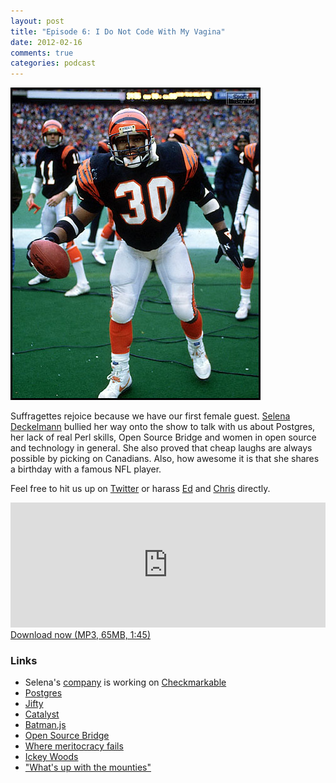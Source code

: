 ```yaml
---
layout: post
title: "Episode 6: I Do Not Code With My Vagina"
date: 2012-02-16
comments: true
categories: podcast
---
```


![Ickey Woods](/images/posts/ickey-woods.jpeg)

Suffragettes rejoice because we have our first female guest. [Selena Deckelmann](https://twitter.com/selenamarie) bullied
her way onto the show to talk with us about Postgres, her lack of real Perl 
skills, Open Source Bridge and women in open source and technology in general.
She also proved that cheap laughs are always possible by picking on Canadians.
Also, how awesome it is that she shares a birthday with a famous NFL player.

Feel free to hit us up on [Twitter](https://twitter.com/dev_hell) or harass [Ed](https://twitter.com/funkatron) and [Chris](https://twitter.com/grmpyprogrammer) directly.

<iframe frameborder='0' height='200px' scrolling='no' seamless src='https://embed.simplecast.com/35263?color=f5f5f5' width='100%'></iframe>
<a href="http://audio.simplecast.com/35263.mp3" rel="enclosure">Download now (MP3, 65MB, 1:45)</a>

### Links

* Selena's [company](http://primeradiant.com) is working on [Checkmarkable](http://checkmarkable.com)
* [Postgres](http://postgresql.org)
* [Jifty](http://jifty.org/view/HomePage)
* [Catalyst](http://www.catalystframework.org)
* [Batman.js](http://batmanjs.org)
* [Open Source Bridge](http://opensourcebridge.org/)
* [Where meritocracy fails](http://www.chesnok.com/daily/2011/03/30/where-meritocracy-fails/)
* [Ickey Woods](http://en.wikipedia.org/wiki/Ickey_Woods)
* ["What's up with the mounties"](http://en.wikipedia.org/wiki/Royal_Canadian_Mounted_Police)


